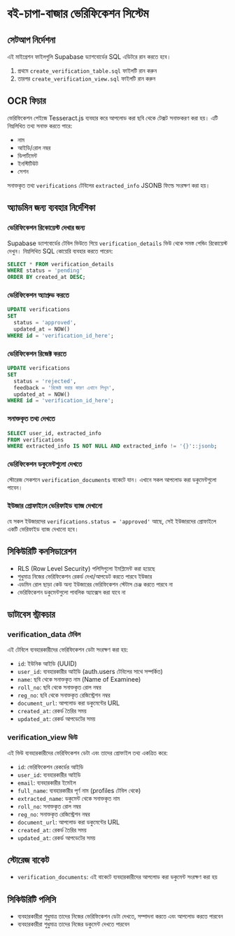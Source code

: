 # বই-চাপা-বাজার ভেরিফিকেশন সিস্টেম

## সেটআপ নির্দেশনা

এই মাইগ্রেশন ফাইলগুলি Supabase ড্যাশবোর্ডের SQL এডিটরে রান করতে হবে।

1. প্রথমে `create_verification_table.sql` ফাইলটি রান করুন
2. তারপর `create_verification_view.sql` ফাইলটি রান করুন

## OCR ফিচার

ভেরিফিকেশন পেইজে Tesseract.js ব্যবহার করে আপলোড করা ছবি থেকে টেক্সট সনাক্তকরণ করা হয়। এটি নিম্নলিখিত তথ্য সনাক্ত করতে পারে:

- নাম
- আইডি/রোল নম্বর
- ডিপার্টমেন্ট
- ইনস্টিটিউট
- সেশন

সনাক্তকৃত তথ্য `verifications` টেবিলের `extracted_info` JSONB ফিল্ডে সংরক্ষণ করা হয়।

## অ্যাডমিন জন্য ব্যবহার নির্দেশিকা

### ভেরিফিকেশন রিকোয়েস্ট দেখার জন্য

Supabase ড্যাশবোর্ডের টেবিল ভিউতে গিয়ে `verification_details` ভিউ থেকে সমস্ত পেন্ডিং রিকোয়েস্ট দেখুন। নিম্নলিখিত SQL কোয়েরি ব্যবহার করতে পারেন:

```sql
SELECT * FROM verification_details
WHERE status = 'pending'
ORDER BY created_at DESC;
```

### ভেরিফিকেশন অ্যাপ্রুভ করতে

```sql
UPDATE verifications
SET 
  status = 'approved',
  updated_at = NOW()
WHERE id = 'verification_id_here';
```

### ভেরিফিকেশন রিজেক্ট করতে

```sql
UPDATE verifications
SET 
  status = 'rejected',
  feedback = 'রিজেক্ট করার কারণ এখানে লিখুন',
  updated_at = NOW()
WHERE id = 'verification_id_here';
```

### সনাক্তকৃত তথ্য দেখতে

```sql
SELECT user_id, extracted_info 
FROM verifications 
WHERE extracted_info IS NOT NULL AND extracted_info != '{}'::jsonb;
```

### ভেরিফিকেশন ডকুমেন্টগুলো দেখতে

স্টোরেজ সেকশনে `verification_documents` বাকেটে যান। এখানে সকল আপলোড করা ডকুমেন্টগুলো পাবেন।

### ইউজার প্রোফাইলে ভেরিফাইড ব্যাজ দেখানো

যে সকল ইউজারদের `verifications.status = 'approved'` আছে, সেই ইউজারদের প্রোফাইলে একটি ভেরিফাইড ব্যাজ দেখানো হবে।

## সিকিউরিটি কনসিডারেশন

- RLS (Row Level Security) পলিসিগুলো ইমপ্লিমেন্ট করা হয়েছে
- শুধুমাত্র নিজের ভেরিফিকেশন রেকর্ড দেখা/আপডেট করতে পারবে ইউজার
- এডমিন রোল ছাড়া কেউ অন্য ইউজারের ভেরিফিকেশন স্টেটাস চেঞ্জ করতে পারবে না
- ভেরিফিকেশন ডকুমেন্টগুলো পাবলিক অ্যাক্সেস করা যাবে না 

## ডাটাবেস স্ট্রাকচার

### verification_data টেবিল

এই টেবিলে ব্যবহারকারীদের ভেরিফিকেশন ডেটা সংরক্ষণ করা হয়:

- `id`: ইউনিক আইডি (UUID)
- `user_id`: ব্যবহারকারীর আইডি (auth.users টেবিলের সাথে সম্পর্কিত)
- `name`: ছবি থেকে সনাক্তকৃত নাম (Name of Examinee)
- `roll_no`: ছবি থেকে সনাক্তকৃত রোল নম্বর
- `reg_no`: ছবি থেকে সনাক্তকৃত রেজিস্ট্রেশন নম্বর
- `document_url`: আপলোড করা ডকুমেন্টের URL
- `created_at`: রেকর্ড তৈরির সময়
- `updated_at`: রেকর্ড আপডেটের সময়

### verification_view ভিউ

এই ভিউ ব্যবহারকারীদের ভেরিফিকেশন ডেটা এবং তাদের প্রোফাইল তথ্য একত্রিত করে:

- `id`: ভেরিফিকেশন রেকর্ডের আইডি
- `user_id`: ব্যবহারকারীর আইডি
- `email`: ব্যবহারকারীর ইমেইল
- `full_name`: ব্যবহারকারীর পূর্ণ নাম (profiles টেবিল থেকে)
- `extracted_name`: ডকুমেন্ট থেকে সনাক্তকৃত নাম
- `roll_no`: সনাক্তকৃত রোল নম্বর
- `reg_no`: সনাক্তকৃত রেজিস্ট্রেশন নম্বর
- `document_url`: আপলোড করা ডকুমেন্টের URL
- `created_at`: রেকর্ড তৈরির সময়
- `updated_at`: রেকর্ড আপডেটের সময়

## স্টোরেজ বাকেট

- `verification_documents`: এই বাকেটে ব্যবহারকারীদের আপলোড করা ডকুমেন্ট সংরক্ষণ করা হয়

## সিকিউরিটি পলিসি

- ব্যবহারকারীরা শুধুমাত্র তাদের নিজের ভেরিফিকেশন ডেটা দেখতে, সম্পাদনা করতে এবং আপলোড করতে পারবেন
- ব্যবহারকারীরা শুধুমাত্র তাদের নিজের ডকুমেন্ট দেখতে পারবেন 